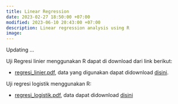 ```yaml
---
title: Linear Regression
date: 2023-02-27 18:50:00 +07:00
modified: 2023-06-10 20:43:00 +07:00
description: Linear regression analysis using R
image:
---
```

Updating ...

Uji Regresi linier menggunakan R dapat di download dari link berikut:
* [regresi_linier.pdf](https://drive.google.com/file/d/1iKj_OTH1WPNTwRjS1KxlWVFoeoRQjGz3/view?usp=sharing), data yang digunakan dapat didownload [disini](https://docs.google.com/spreadsheets/d/1gB3bxCaZiEfT9yozqFaLC-vQKICfkuOR/edit?usp=sharing&ouid=113871522222072694770&rtpof=true&sd=true).

Uji regresi logistik menggunakan R:
* [regresi_logistik.pdf](https://drive.google.com/file/d/18v6ZQtUS-qYPY66RPUkjpkxY7TK_AgLX/view?usp=sharing), data dapat didownload [disini](https://docs.google.com/spreadsheets/d/1q63NrNyfcfPE2azop3mMXEi__e26V4L3/edit?usp=sharing&ouid=113871522222072694770&rtpof=true&sd=true)
